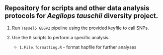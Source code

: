 ## Repository for scripts and other data analysis protocols for *Aegilops tauschii* diversity project.

1. Run `Tassel5 GBSv2` pipeline using the provided keyfile to call SNPs.
2. Use the `R` scripts to perform a specific analysis.

	* `1.File.formatting.R` - format hapfile for further analyses